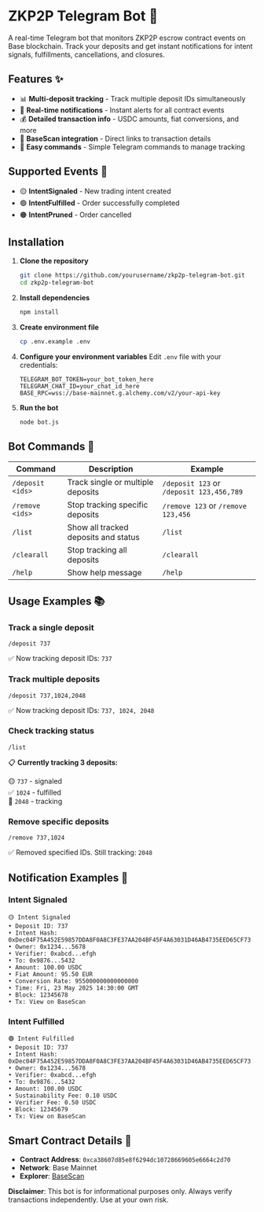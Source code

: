 # ZKP2P Telegram Bot 🤖

A real-time Telegram bot that monitors ZKP2P escrow contract events on Base blockchain. Track your deposits and get instant notifications for intent signals, fulfillments, cancellations, and closures.

## Features ✨

- 📊 **Multi-deposit tracking** - Track multiple deposit IDs simultaneously
- 🔔 **Real-time notifications** - Instant alerts for all contract events
- 💰 **Detailed transaction info** - USDC amounts, fiat conversions, and more
- 🔗 **BaseScan integration** - Direct links to transaction details
- 📱 **Easy commands** - Simple Telegram commands to manage tracking

## Supported Events 📡

- 🟡 **IntentSignaled** - New trading intent created
- 🟢 **IntentFulfilled** - Order successfully completed
- 🟠 **IntentPruned** - Order cancelled
## Installation

1. **Clone the repository**
   ```bash
   git clone https://github.com/yourusername/zkp2p-telegram-bot.git
   cd zkp2p-telegram-bot
   ```

2. **Install dependencies**
   ```bash
   npm install
   ```

3. **Create environment file**
   ```bash
   cp .env.example .env
   ```

4. **Configure your environment variables**
   Edit `.env` file with your credentials:
   ```env
   TELEGRAM_BOT_TOKEN=your_bot_token_here
   TELEGRAM_CHAT_ID=your_chat_id_here
   BASE_RPC=wss://base-mainnet.g.alchemy.com/v2/your-api-key
   ```

5. **Run the bot**
   ```bash
   node bot.js
   ```

## Bot Commands 💬

| Command | Description | Example |
|---------|-------------|---------|
| `/deposit <ids>` | Track single or multiple deposits | `/deposit 123` or `/deposit 123,456,789` |
| `/remove <ids>` | Stop tracking specific deposits | `/remove 123` or `/remove 123,456` |
| `/list` | Show all tracked deposits and status | `/list` |
| `/clearall` | Stop tracking all deposits | `/clearall` |
| `/help` | Show help message | `/help` |

## Usage Examples 📚

### Track a single deposit
```
/deposit 737
```
✅ Now tracking deposit IDs: `737`

### Track multiple deposits
```
/deposit 737,1024,2048
```
✅ Now tracking deposit IDs: `737, 1024, 2048`

### Check tracking status
```
/list
```
📋 **Currently tracking 3 deposits:**

🟡 `737` - signaled  
✅ `1024` - fulfilled  
👀 `2048` - tracking  

### Remove specific deposits
```
/remove 737,1024
```
✅ Removed specified IDs. Still tracking: `2048`

## Notification Examples 📨

### Intent Signaled
```
🟡 Intent Signaled
• Deposit ID: 737
• Intent Hash: 0xDec04F75A452E59857DDA8F0A8C3FE37AA204BF45F4A63031D46AB4735EED65CF73
• Owner: 0x1234...5678
• Verifier: 0xabcd...efgh
• To: 0x9876...5432
• Amount: 100.00 USDC
• Fiat Amount: 95.50 EUR
• Conversion Rate: 955000000000000000
• Time: Fri, 23 May 2025 14:30:00 GMT
• Block: 12345678
• Tx: View on BaseScan
```

### Intent Fulfilled
```
🟢 Intent Fulfilled
• Deposit ID: 737
• Intent Hash: 0xDec04F75A452E59857DDA8F0A8C3FE37AA204BF45F4A63031D46AB4735EED65CF73
• Owner: 0x1234...5678
• Verifier: 0xabcd...efgh
• To: 0x9876...5432
• Amount: 100.00 USDC
• Sustainability Fee: 0.10 USDC
• Verifier Fee: 0.50 USDC
• Block: 12345679
• Tx: View on BaseScan
```

## Smart Contract Details 📄

- **Contract Address**: `0xca38607d85e8f6294dc10728669605e6664c2d70`
- **Network**: Base Mainnet
- **Explorer**: [BaseScan](https://basescan.org/address/0xca38607d85e8f6294dc10728669605e6664c2d70)


**Disclaimer**: This bot is for informational purposes only. Always verify transactions independently. Use at your own risk.
